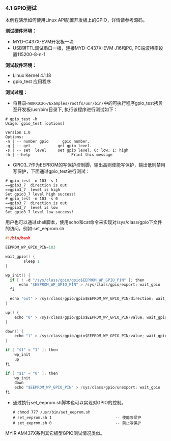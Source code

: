### 4.1 GPIO测试

本例程演示如何使用Linux API配置开发板上的GPIO，详情请参考源码。

**测试硬件环境：**

* MYD-C437X-EVM开发板一块  
* USB转TTL调试串口一根，连接MYD-C437X-EVM J16和PC, PC端波特率设置115200-8-n-1

**测试软件环境：**

* Linux Kernel 4.1.18   
* gpio\_test 应用程序  

**测试过程：**

* 将目录`<WORKDIR>/Examples/rootfs/usr/bin/`中的可执行程序gpio\_test拷贝至开发板/usr/bin/目录下, 执行该程序进行测试如下：

```\`
# gpio_test -h
Usage: gpio_test [options]

Version 1.0
Options:
-n | -- number gpio      gpio number.
-g | -- get            get gpio level.
-s | -- set  level     set gpio level. 0: low; 1: high
-h | --help                  Print this message
```

* GPIO3\_7作为EEPROM的写保护控制脚，输出高则使能写保护，输出低则禁用写保护，下面通过gpio\_test进行测试：  

```
# gpio_test -n 103 -s 1
==gpio3_7  direction is out
==gpio3_7  level is high
Set gpio3_7 level high success!
# gpio_test -n 103 -s 0
==gpio3_7  direction is out
==gpio3_7  level is low
Set gpio3_7 level low success!
```

用户也可以通过shell脚本，使用echo和cat命令来实现对/sys/class/gpio下文件的访问。例如:set\_eeprom.sh

```c
#!/bin/bash

EEPROM_WP_GPIO_PIN=103

wait_gpio() {
        sleep 1
}

wp_init() {
  if [ ! -d "/sys/class/gpio/gpio$EEPROM_WP_GPIO_PIN" ]; then
      echo "$EEPROM_WP_GPIO_PIN" > /sys/class/gpio/export; wait_gpio
  fi

  echo "out" > /sys/class/gpio/gpio$EEPROM_WP_GPIO_PIN/direction; wait_gpio
}

up() {
    echo "0" > /sys/class/gpio/gpio$EEPROM_WP_GPIO_PIN/value; wait_gpio
}

down() {
    echo "1" > /sys/class/gpio/gpio$EEPROM_WP_GPIO_PIN/value; wait_gpio
}

if [ "$1" = "1" ]; then
    wp_init
    up
fi

if [ "$1" = "0" ]; then
    wp_init
    down
    echo "$EEPROM_WP_GPIO_PIN" > /sys/class/gpio/unexport; wait_gpio
fi
```

* 通过执行set\_eeprom.sh脚本也可以实现对GPIO的控制。  
  ```
  # chmod 777 /usr/bin/set_eeprom.sh
  # set_eeprom.sh 1                            -- 使能写保护
  # set_eeprom.sh 0                            -- 禁止写保护
  ```

MYIR AM437X系列其它板型GPIO测试情况类似。

